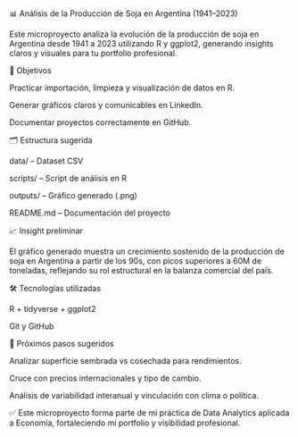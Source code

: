 📊 Análisis de la Producción de Soja en Argentina (1941–2023)

Este microproyecto analiza la evolución de la producción de soja en Argentina desde 1941 a 2023 utilizando R y ggplot2, generando insights claros y visuales para tu portfolio profesional.

🎯 Objetivos

Practicar importación, limpieza y visualización de datos en R.

Generar gráficos claros y comunicables en LinkedIn.

Documentar proyectos correctamente en GitHub.

🗂️ Estructura sugerida

data/ – Dataset CSV

scripts/ – Script de análisis en R

outputs/ – Gráfico generado (.png)

README.md – Documentación del proyecto

📈 Insight preliminar

El gráfico generado muestra un crecimiento sostenido de la producción de soja en Argentina a partir de los 90s, con picos superiores a 60M de toneladas, reflejando su rol estructural en la balanza comercial del país.

🛠️ Tecnologías utilizadas

R + tidyverse + ggplot2

Git y GitHub

🚀 Próximos pasos sugeridos

Analizar superficie sembrada vs cosechada para rendimientos.

Cruce con precios internacionales y tipo de cambio.

Análisis de variabilidad interanual y vinculación con clima o política.

✅ Este microproyecto forma parte de mi práctica de Data Analytics aplicada a Economía, fortaleciendo mi portfolio y visibilidad profesional.

